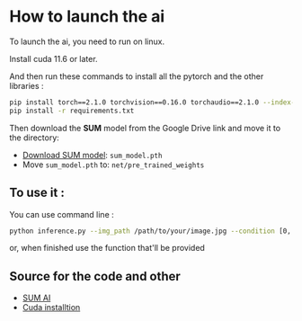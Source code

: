 # How to launch the ai

To launch the ai, you need to run on linux.

Install cuda 11.6 or later.

And then run these commands to install all the pytorch and the other libraries :

```bash
pip install torch==2.1.0 torchvision==0.16.0 torchaudio==2.1.0 --index-url https://download.pytorch.org/whl/cu121
pip install -r requirements.txt
```

Then download the **SUM** model from the Google Drive link and move it to the directory:

- [Download SUM model](https://drive.google.com/file/d/14ma_hLe8DrVNuHCSKoOz41Q-rB1Hbg6A/view?usp=drive_link): `sum_model.pth`
- Move `sum_model.pth` to: `net/pre_trained_weights`

## To use it :

You can use command line :
```bash
python inference.py --img_path /path/to/your/image.jpg --condition [0, 1, 2, 3] --output_path /path/to/output --heat_map_type [HOT, Overlay]
```

or, when finished use the function that'll be provided

## Source for the code and other
 - [SUM AI](https://github.com/Arhosseini77/SUM)
 - [Cuda installtion](https://medium.com/@juliuserictuliao/documentation-installing-cuda-on-ubuntu-22-04-2c5c411df843)